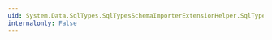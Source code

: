 ```yaml
---
uid: System.Data.SqlTypes.SqlTypesSchemaImporterExtensionHelper.SqlTypesNamespace
internalonly: False
---
```

